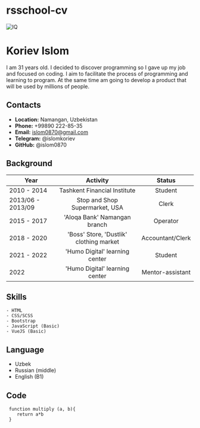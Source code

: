 # rsschool-cv

![IQ](https://github.com/islom0870/rsschool-cv/assets/110163624/536c326b-fc67-42a1-9acc-4360adb586bf)

# Koriev Islom

I am 31 years old. I decided to discover programming so I gave up my job and focused on coding. I aim to facilitate the process of programming and learning to program. At the same time am going to develop a product that will be used by millions of people.

## Contacts

- **Location:** Namangan, Uzbekistan
- **Phone:** +99890 222-85-35
- **Email:** islom0870@gmail.com
- **Telegram:** @islomkoriev
- **GitHub:** @islom0870

## Background

| Year              |                Activity                 |      Status      |
| ----------------- | :-------------------------------------: | :--------------: |
| 2010 - 2014       |      Tashkent Financial Institute       |     Student      |
| 2013/06 - 2013/09 |     Stop and Shop Supermarket, USA      |      Clerk       |
| 2015 - 2017       |      'Aloqa Bank' Namangan branch       |     Operator     |
| 2018 - 2020       | 'Boss' Store, 'Dustlik' clothing market | Accountant/Clerk |
| 2021 - 2022       |     'Humo Digital' learning center      |     Student      |
| 2022              |     'Humo Digital' learning center      | Mentor-assistant |

## Skills

    - HTML
    - CSS/SCSS
    - Bootstrap
    - JavaScript (Basic)
    - VueJS (Basic)

## Language

- Uzbek
- Russian (middle)
- English (B1)

## Code

```
 function multiply (a, b){
    return a*b
 }
```
